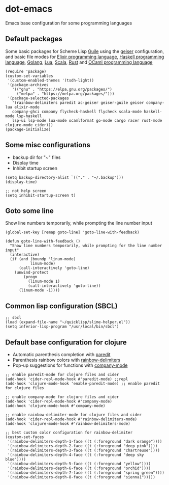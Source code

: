 # dot-emacs
Emacs base configuration for some programming languages

## Default packages

Some basic packages for Scheme Lisp [Guile](https://www.gnu.org/software/guile/) using the [geiser](https://www.nongnu.org/geiser/) configuration, and basic file modes for [Elixir programming language](https://elixir-lang.org/), [Haskell programming language](https://www.haskell.org/), [Golang](https://go.dev/), [Lua](https://www.lua.org/), [Scala](https://scala-lang.org/), [Rust](https://www.rust-lang.org/) and [OCaml programming language](https://ocaml.org/)

```emacs
(require 'package)
(custom-set-variables
 '(custom-enabled-themes '(tsdh-light))
 '(package-archives
   '(("gnu" . "https://elpa.gnu.org/packages/")
     ("melpa" . "https://melpa.org/packages/")))
 '(package-selected-packages
   '(rainbow-delimiters paredit ac-geiser geiser-guile geiser company-lua elixir-mode 
   company-ghci company flycheck-haskell flycheck scala-mode haskell-mode lsp-haskell 
   lsp-ui lsp-mode lua-mode ocamlformat go-mode cargo racer rust-mode clojure-mode cider)))
(package-initialize)
```

## Some misc configurations

* backup dir for "~" files
* Display time
* Inhibit startup screen

```emacs
(setq backup-directory-alist `(("." . "~/.backup")))
(display-time)

;; not help screen
(setq inhibit-startup-screen t)
```

## Goto some line

Show line numbers temporarily, while prompting the line number input

```emacs
(global-set-key [remap goto-line] 'goto-line-with-feedback)

(defun goto-line-with-feedback ()
  "Show line numbers temporarily, while prompting for the line number input"
  (interactive)
  (if (and (boundp 'linum-mode)
           linum-mode)
      (call-interactively 'goto-line)
    (unwind-protect
        (progn
          (linum-mode 1)
          (call-interactively 'goto-line))
      (linum-mode -1))))
```

## Common lisp configuration (SBCL)

```emacs
;; sbcl
(load (expand-file-name "~/quicklisp/slime-helper.el"))
(setq inferior-lisp-program "/usr/local/bin/sbcl")
```

## Default base configuration for clojure

* Automatic parenthesis completion with [paredit](https://paredit.org/?ref=upstract.com)
* Parenthesis rainbow colors with [rainbow-delimiters](https://github.com/Fanael/rainbow-delimiters)
* Pop-up suggestions for functions with [company-mode](https://company-mode.github.io/)

```emacs
;; enable paredit-mode for clojure files and cider
(add-hook 'cider-repl-mode-hook #'paredit-mode) ;;repl
(add-hook 'clojure-mode-hook 'enable-paredit-mode) ;; enable paredit for clojure files

;; enable company-mode for clojure files and cider
(add-hook 'cider-repl-mode-hook #'company-mode)
(add-hook 'clojure-mode-hook #'company-mode)

;; enable rainbow-delimiter-mode for clojure files and cider
(add-hook 'cider-repl-mode-hook #'rainbow-delimiters-mode)
(add-hook 'clojure-mode-hook #'rainbow-delimiters-mode)

;; best custon color configuration for rainbow-delimiter
(custom-set-faces
 '(rainbow-delimiters-depth-1-face ((t (:foreground "dark orange"))))
 '(rainbow-delimiters-depth-2-face ((t (:foreground "deep pink"))))
 '(rainbow-delimiters-depth-3-face ((t (:foreground "chartreuse"))))
 '(rainbow-delimiters-depth-4-face ((t (:foreground "deep sky blue"))))
 '(rainbow-delimiters-depth-5-face ((t (:foreground "yellow"))))
 '(rainbow-delimiters-depth-6-face ((t (:foreground "orchid"))))
 '(rainbow-delimiters-depth-7-face ((t (:foreground "spring green"))))
 '(rainbow-delimiters-depth-8-face ((t (:foreground "sienna1")))))
```
